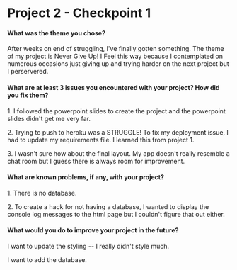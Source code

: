 <h1>Project 2 - Checkpoint 1</h1>
<h4>What was the theme you chose?</h4>
<p> After weeks on end of struggling, I've finally gotten something. The theme of my project is Never Give Up! I Feel this way because I contemplated on numerous occasions just giving up and trying harder on the next project but I perservered. <br>
<h4>What are at least 3 issues you encountered with your project? How did you fix them?</h4>
<p>1. I followed the powerpoint slides to create the project and the powerpoint slides didn't get me very far.<br>
<p>2. Trying to push to heroku was a STRUGGLE! To fix my deployment issue, I had to update my requirements file. I learned this from project 1.<br>
<p>3. I wasn't sure how about the final layout. My app doesn't really resemble a chat room but I guess there is always room for improvement.<br>
<h4>What are known problems, if any, with your project?</h4>
<p>1. There is no database.<br>
<p>2. To create a hack for not having a database, I wanted to display the console log messages to the html page but I couldn't figure that out either.<br>
<h4>What would you do to improve your project in the future?</h4>
<p>I want to update the styling -- I really didn't style much.<br>
<p>I want to add the database.<br>
